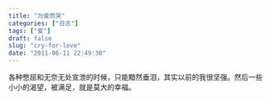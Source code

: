 ```yaml
---
title: "为爱而哭"
categories: ["日志"]
tags: ["爱"]
draft: false
slug: "cry-for-love"
date: "2011-06-11 22:49:30"
---
```


各种憋屈和无奈无处宣泄的时候，只能黯然垂泪，其实以前的我很坚强。然后一些小小的渴望，被满足，就是莫大的幸福。


